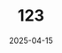 ---
layout: restaurant
title: "123"
date: 2025-04-15
state: draft
note: 5.0
style: "Américain"
diet: "none"
description: "123"
price: "$ (0-20$)"
address: "Ramallah, 123, Palestinian Territory"
image: "[175467296_10225693735719054_2958811830266283569_n.jpg]"
images:
  - image: "[175467296_10225693735719054_2958811830266283569_n.jpg]"
  - image: "[175467296_10225693735719054_2958811830266283569_n.jpg]"
  - image: "[175710972_10225225681133976_4690174594731684671_n.jpg]"
ratings:
  food:
    score: 5
    criteria: "Goût, fraîcheur, cuisson, présentation, créativité"
    comment: "123"
  service:
    score: 5
    criteria: "Rapidité, amabilité, professionnalisme, attention aux détails"
    comment: "123"
  ambiance:
    score: 5
    criteria: "Décor, musique, éclairage, confort, propreté, atmosphère générale"
    comment: "123"
  value:
    score: 5
    comment: "123"
  originality:
    score: 5
    comment: "123"
  overallExperience:
    score: 5
    criteria: "Expérience globale"
    comment: "123"
  overall:
    score: 5.0
    criteria: "Facteur \"wow\""
    comment: "Une expérience culinaire à découvrir."
---